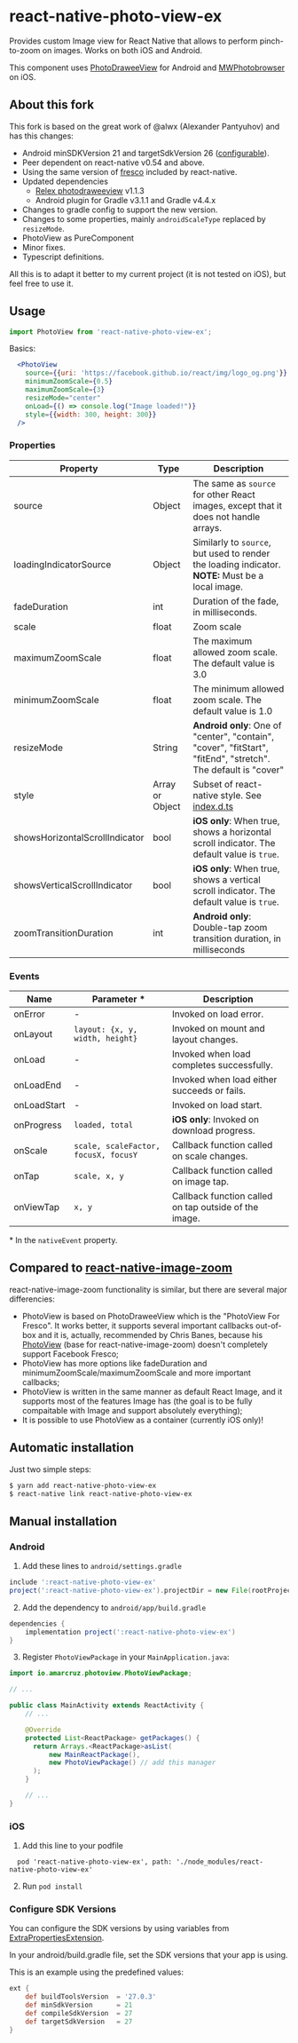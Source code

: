 # react-native-photo-view-ex

Provides custom Image view for React Native that allows to perform pinch-to-zoom on images. Works on both iOS and Android.

This component uses [PhotoDraweeView](https://github.com/ongakuer/PhotoDraweeView) for Android and [MWPhotobrowser](https://github.com/mwaterfall/MWPhotoBrowser) on iOS.

## About this fork

This fork is based on the great work of @alwx (Alexander Pantyuhov) and has this changes:

* Android minSDKVersion 21 and targetSdkVersion 26 ([configurable](#configure-sdk-versions)).
* Peer dependent on react-native v0.54 and above.
* Using the same version of [fresco](https://github.com/facebook/fresco) included by react-native.
* Updated dependencies
  - [Relex photodraweeview](https://github.com/ongakuer/PhotoDraweeView) v1.1.3
  - Android plugin for Gradle v3.1.1 and Gradle v4.4.x
* Changes to gradle config to support the new version.
* Changes to some properties, mainly `androidScaleType` replaced by `resizeMode`.
* PhotoView as PureComponent
* Minor fixes.
* Typescript definitions.

All this is to adapt it better to my current project (it is not tested on iOS), but feel free to use it.

## Usage

```javascript
import PhotoView from 'react-native-photo-view-ex';
```

Basics:

```jsx
  <PhotoView
    source={{uri: 'https://facebook.github.io/react/img/logo_og.png'}}
    minimumZoomScale={0.5}
    maximumZoomScale={3}
    resizeMode="center"
    onLoad={() => console.log("Image loaded!")}
    style={{width: 300, height: 300}}
  />
```

### Properties

| Property | Type | Description |
|-----------------|----------|--------------------------------------------------------------|
| source | Object | The same as `source` for other React images, except that it does not handle arrays. |
| loadingIndicatorSource | Object | Similarly to `source`, but used to render the loading indicator.<br>__NOTE:__ Must be a local image. |
| fadeDuration | int | Duration of the fade, in milliseconds. |
| scale | float | Zoom scale |
| maximumZoomScale | float | The maximum allowed zoom scale. The default value is 3.0 |
| minimumZoomScale | float | The minimum allowed zoom scale. The default value is 1.0 |
| resizeMode | String | **Android only**: One of "center", "contain", "cover", "fitStart", "fitEnd", "stretch". The default is "cover" |
| style | Array or Object | Subset of react-native style. See [index.d.ts](https://github.com/aMarCruz/react-native-photo-view/blob/dev/index.d.ts) |
| showsHorizontalScrollIndicator | bool | **iOS only**: When true, shows a horizontal scroll indicator. The default value is `true`. |
| showsVerticalScrollIndicator | bool | **iOS only**: When true, shows a vertical scroll indicator. The default value is `true`. |
| zoomTransitionDuration | int | **Android only**: Double-tap zoom transition duration, in milliseconds |

### Events

| Name | Parameter \* | Description |
|-----------------|----------|--------------------------------------------------------------|
| onError | - | Invoked on load error.
| onLayout | `layout: {x, y, width, height}` | Invoked on mount and layout changes.
| onLoad | - | Invoked when load completes successfully.
| onLoadEnd | - | Invoked when load either succeeds or fails.
| onLoadStart | - | Invoked on load start.
| onProgress | `loaded, total` | **iOS only**: Invoked on download progress. |
| onScale | `scale, scaleFactor, focusX, focusY` | Callback function called on scale changes.
| onTap | `scale, x, y` | Callback function called on image tap.
| onViewTap | `x, y` | Callback function called on tap outside of the image.

\* In the `nativeEvent` property.

## Compared to [react-native-image-zoom](https://github.com/Anthonyzou/react-native-image-zoom)

react-native-image-zoom functionality is similar, but there are several major differencies:

* PhotoView is based on PhotoDraweeView which is the "PhotoView For Fresco". It works better, it supports several
important callbacks out-of-box and it is, actually, recommended by Chris Banes, because his
[PhotoView](https://github.com/chrisbanes/PhotoView) (base for react-native-image-zoom) doesn't completely
support Facebook Fresco;
* PhotoView has more options like fadeDuration and minimumZoomScale/maximumZoomScale and more important callbacks;
* PhotoView is written in the same manner as default React Image, and it supports most of the
features Image has (the goal is to be fully compaitable with Image and support absolutely everything);
* It is possible to use PhotoView as a container (currently iOS only)!

## Automatic installation

Just two simple steps:

```bash
$ yarn add react-native-photo-view-ex
$ react-native link react-native-photo-view-ex
```

## Manual installation

### Android

1. Add these lines to `android/settings.gradle`

```groovy
include ':react-native-photo-view-ex'
project(':react-native-photo-view-ex').projectDir = new File(rootProject.projectDir, '../node_modules/react-native-photo-view-ex/android')
```

2. Add the dependency to `android/app/build.gradle`

```groovy
dependencies {
    implementation project(':react-native-photo-view-ex')
}
```

3. Register `PhotoViewPackage` in your `MainApplication.java`:

```java
import io.amarcruz.photoview.PhotoViewPackage;

// ...

public class MainActivity extends ReactActivity {
    // ...

    @Override
    protected List<ReactPackage> getPackages() {
      return Arrays.<ReactPackage>asList(
          new MainReactPackage(),
          new PhotoViewPackage() // add this manager
      );
    }

    // ...
}
```

### iOS
1. Add this line to your podfile
```
  pod 'react-native-photo-view-ex', path: './node_modules/react-native-photo-view-ex'
```

2. Run `pod install`

### Configure SDK Versions

You can configure the SDK versions by using variables from [ExtraPropertiesExtension](https://docs.gradle.org/current/dsl/org.gradle.api.plugins.ExtraPropertiesExtension.html).

In your android/build.gradle file, set the SDK versions that your app is using.

This is an example using the predefined values:
```groovy
ext {
    def buildToolsVersion  = '27.0.3'
    def minSdkVersion      = 21
    def compileSdkVersion  = 27
    def targetSdkVersion   = 27
}
```
